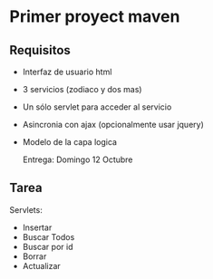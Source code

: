Primer proyect maven
=========

Requisitos
---------

+ Interfaz de usuario html
+ 3 servicios (zodiaco y dos mas)
+ Un sólo servlet para acceder al servicio
+ Asincronia con ajax (opcionalmente usar jquery)
+ Modelo de la capa logica

  Entrega: Domingo 12 Octubre


Tarea
--------------

Servlets:

+ Insertar
+ Buscar Todos
+ Buscar por id
+ Borrar
+ Actualizar
